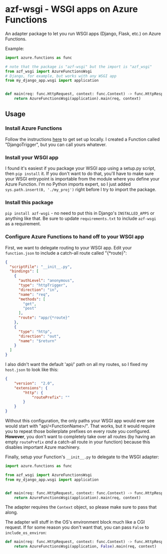 # azf-wsgi - WSGI apps on Azure Functions

An adapter package to let you run WSGI apps (Django, Flask, etc.) on Azure Functions.

Example:
```python
import azure.functions as func

# note that the package is "azf-wsgi" but the import is "azf_wsgi"
from azf_wsgi import AzureFunctionsWsgi
# Django, for example, but works with any WSGI app
from my_django_app.wsgi import application


def main(req: func.HttpRequest, context: func.Context) -> func.HttpResponse:
    return AzureFunctionsWsgi(application).main(req, context)
```

## Usage

### Install Azure Functions
Follow the instructions [here](https://docs.microsoft.com/azure/azure-functions/functions-create-first-function-python) to get set up locally.
I created a Function called "DjangoTrigger", but you can call yours whatever.

### Install your WSGI app
I found it's easiest if you package your WSGI app using a setup.py script, then `pip install` it.
If you don't want to do that, you'll have to make sure your WSGI entrypoint is importable from the module where you define your Azure Function.
I'm no Python imports expert, so I just added `sys.path.insert(0, './my_proj')` right before I try to import the package.

### Install this package
`pip install azf-wsgi` - no need to put this in Django's `INSTALLED_APPS` or anything like that.
Be sure to update `requirements.txt` to include `azf-wsgi` as a requirement.

### Configure Azure Functions to hand off to your WSGI app
First, we want to delegate routing to your WSGI app. Edit your `function.json` to include a catch-all route called "{*route}":

```json
{
  "scriptFile": "__init__.py",
  "bindings": [
    {
      "authLevel": "anonymous",
      "type": "httpTrigger",
      "direction": "in",
      "name": "req",
      "methods": [
        "get",
        "post"
      ],
      "route": "app/{*route}"
    },
    {
      "type": "http",
      "direction": "out",
      "name": "$return"
    }
  ]
}
```

I also didn't want the default 'api/' path on all my routes, so I fixed my `host.json` to look like this:

```json
{
    "version":  "2.0",
    "extensions": {
        "http": {
            "routePrefix": ""
        }
    }
}
```

Without this configuration, the only paths your WSGI app would ever see would start with "api/\<FunctionName\>/".
That works, but it would require you to repeat those boilerplate prefixes on every route you configured.
**However**, you don't want to completely take over all routes (by having an empty `routePrefix` _and_ a catch-all route in your function) because this disables important Azure machinery.

Finally, setup your Function's `__init__.py` to delegate to the WSGI adapter:

```python
import azure.functions as func

from azf_wsgi import AzureFunctionsWsgi
from my_django_app.wsgi import application


def main(req: func.HttpRequest, context: func.Context) -> func.HttpResponse:
    return AzureFunctionsWsgi(application).main(req, context)
```

The adapter requires the `Context` object, so please make sure to pass that along.

The adapter will stuff in the OS's environment block much like a CGI request. If for some reason you don't want that, you can pass `False` to `include_os_environ`:

```python
def main(req: func.HttpRequest, context: func.Context) -> func.HttpResponse:
    return AzureFunctionsWsgi(application, False).main(req, context)
```
